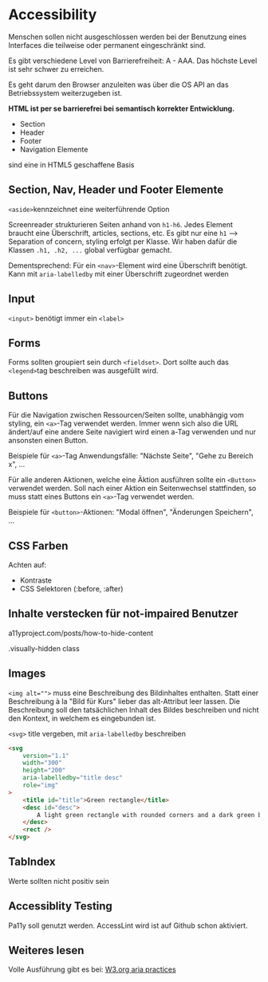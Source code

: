 # Accessibility

Menschen sollen nicht ausgeschlossen werden bei der Benutzung eines Interfaces die teilweise oder permanent eingeschränkt sind.

Es gibt verschiedene Level von Barrierefreiheit: A - AAA. Das höchste Level ist sehr schwer zu erreichen.

Es geht darum den Browser anzuleiten was über die OS API an das Betriebssystem weiterzugeben ist.

**HTML ist per se barrierefrei bei semantisch korrekter Entwicklung.**

- Section
- Header
- Footer
- Navigation Elemente

sind eine in HTML5 geschaffene Basis

## Section, Nav, Header und Footer Elemente

`<aside>`kennzeichnet eine weiterführende Option

Screenreader strukturieren Seiten anhand von `h1-h6`. Jedes Element braucht eine Überschrift, articles, sections, etc. Es gibt nur eine `h1` --> Separation of concern, styling erfolgt per Klasse. Wir haben dafür die Klassen `.h1, .h2, ...` global verfügbar gemacht.

Dementsprechend: Für ein `<nav>`-Element wird eine Überschrift benötigt. Kann mit `aria-labelledby` mit einer Überschrift zugeordnet werden

## Input

`<input>` benötigt immer ein `<label>`

## Forms

Forms sollten groupiert sein durch `<fieldset>`. Dort sollte auch das `<legend>`tag beschreiben was ausgefüllt wird.

## Buttons

Für die Navigation zwischen Ressourcen/Seiten sollte, unabhängig vom styling, ein `<a>`-Tag verwendet werden. Immer wenn sich also die URL ändert/auf eine andere Seite navigiert wird einen a-Tag verwenden und nur ansonsten einen Button.

Beispiele für `<a>`-Tag Anwendungsfälle: "Nächste Seite", "Gehe zu Bereich x", ...

Für alle anderen Aktionen, welche eine Äktion ausführen sollte ein `<Button>` verwendet werden. 
Soll nach einer Aktion ein Seitenwechsel stattfinden, so muss statt eines Buttons ein `<a>`-Tag verwendet werden.

Beispiele für `<button>`-Aktionen: "Modal öffnen", "Änderungen Speichern", ...

## CSS Farben

Achten auf:

- Kontraste
- CSS Selektoren (:before, :after)

## Inhalte verstecken für not-impaired Benutzer

a11yproject.com/posts/how-to-hide-content

.visually-hidden class

## Images

`<img alt="">` muss eine Beschreibung des Bildinhaltes enthalten. Statt einer Beschreibung à la "Bild für Kurs" lieber das alt-Attribut leer lassen. Die Beschreibung soll den tatsächlichen Inhalt des Bildes beschreiben und nicht den Kontext, in welchem es eingebunden ist.

`<svg>` title vergeben, mit `aria-labelledby` beschreiben

```html
<svg
	version="1.1"
	width="300"
	height="200"
	aria-labelledby="title desc"
	role="img"
>
	<title id="title">Green rectangle</title>
	<desc id="desc">
		A light green rectangle with rounded corners and a dark green border.
	</desc>
	<rect />
</svg>
```

## TabIndex

Werte sollten nicht positiv sein

## Accessiblity Testing

Pa11y soll genutzt werden. AccessLint wird ist auf Github schon aktiviert.

## Weiteres lesen

Volle Ausführung gibt es bei: [W3.org aria practices](https://www.w3.org/TR/wai-aria-practices-1.1/)
